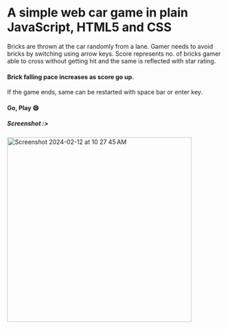 # A simple web car game in plain JavaScript, HTML5 and CSS

Bricks are thrown at the car randomly from a lane. Gamer needs to avoid bricks by switching using arrow keys. Score represents no. of bricks gamer able to cross without getting hit and the same is reflected with star rating.

#### Brick falling pace increases as score go up.
If the game ends, same can be restarted with space bar or enter key.

#### Go, Play 😄



##### Screenshot :>
<img width="429" alt="Screenshot 2024-02-12 at 10 27 45 AM" src="https://github.com/sureshungarala/car/assets/30298872/5010c4ff-2906-4eb7-8e40-c648c97d1cd4">
